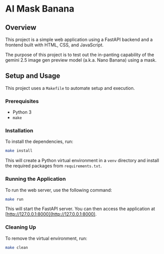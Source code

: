 # AI Mask Banana

## Overview

This project is a simple web application using a FastAPI backend and a frontend built with HTML, CSS, and JavaScript.

The purpose of this project is to test out the in-panting capability of the gemini 2.5 image gen preview model (a.k.a. Nano Banana) using a mask. 

## Setup and Usage

This project uses a `Makefile` to automate setup and execution.

### Prerequisites

*   Python 3
*   `make`

### Installation

To install the dependencies, run:

```bash
make install
```

This will create a Python virtual environment in a `venv` directory and install the required packages from `requirements.txt`.

### Running the Application

To run the web server, use the following command:

```bash
make run
```

This will start the FastAPI server. You can then access the application at [http://127.0.0.1:8000](http://127.0.0.1:8000).

### Cleaning Up

To remove the virtual environment, run:

```bash
make clean
```
